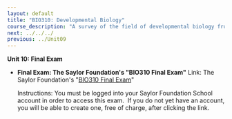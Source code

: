 ```yaml
---
layout: default
title: "BIO310: Developmental Biology"
course_description: "A survey of the field of developmental biology from its origins to the present day, from seminal historical experiments to modern techniques and the mechanisms of development. Follows a variety of organisms from their start at fertilization through the stages of their development and on to entire organismal and post-embryonic development, as well as the molecular and genetic regulations involved in these processes."
next: ../../../
previous: ../Unit09
---
```

**Unit 10: Final Exam** <span id="10"></span> 
-   **Final Exam: The Saylor Foundation's "BIO310 Final Exam"**
    Link: The Saylor Foundation's "[BIO310 Final
    Exam](http://school.saylor.org/mod/quiz/view.php?id=24)"  
      
     Instructions: You must be logged into your Saylor Foundation School
    account in order to access this exam.  If you do not yet have an
    account, you will be able to create one, free of charge, after
    clicking the link.


